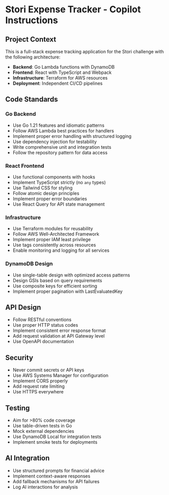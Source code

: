 <!-- Use this file to provide workspace-specific custom instructions to Copilot. For more details, visit https://code.visualstudio.com/docs/copilot/copilot-customization#_use-a-githubcopilotinstructionsmd-file -->

# Stori Expense Tracker - Copilot Instructions

## Project Context
This is a full-stack expense tracking application for the Stori challenge with the following architecture:

- **Backend**: Go Lambda functions with DynamoDB
- **Frontend**: React with TypeScript and Webpack
- **Infrastructure**: Terraform for AWS resources
- **Deployment**: Independent CI/CD pipelines

## Code Standards

### Go Backend
- Use Go 1.21 features and idiomatic patterns
- Follow AWS Lambda best practices for handlers
- Implement proper error handling with structured logging
- Use dependency injection for testability
- Write comprehensive unit and integration tests
- Follow the repository pattern for data access

### React Frontend
- Use functional components with hooks
- Implement TypeScript strictly (no `any` types)
- Use Tailwind CSS for styling
- Follow atomic design principles
- Implement proper error boundaries
- Use React Query for API state management

### Infrastructure
- Use Terraform modules for reusability
- Follow AWS Well-Architected Framework
- Implement proper IAM least privilege
- Use tags consistently across resources
- Enable monitoring and logging for all services

### DynamoDB Design
- Use single-table design with optimized access patterns
- Design GSIs based on query requirements
- Use composite keys for efficient sorting
- Implement proper pagination with LastEvaluatedKey

## API Design
- Follow RESTful conventions
- Use proper HTTP status codes
- Implement consistent error response format
- Add request validation at API Gateway level
- Use OpenAPI documentation

## Security
- Never commit secrets or API keys
- Use AWS Systems Manager for configuration
- Implement CORS properly
- Add request rate limiting
- Use HTTPS everywhere

## Testing
- Aim for >80% code coverage
- Use table-driven tests in Go
- Mock external dependencies
- Use DynamoDB Local for integration tests
- Implement smoke tests for deployments

## AI Integration
- Use structured prompts for financial advice
- Implement context-aware responses
- Add fallback mechanisms for API failures
- Log AI interactions for analysis
